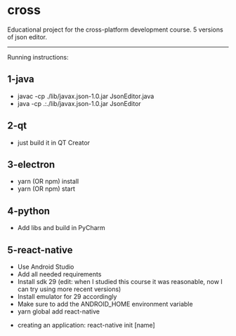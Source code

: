 # cross

Educational project for the cross-platform development course. 5 versions of json editor.

-----
Running instructions:
 
## 1-java
* javac -cp ./lib/javax.json-1.0.jar JsonEditor.java
* java -cp .:./lib/javax.json-1.0.jar JsonEditor

## 2-qt
* just build it in QT Creator

## 3-electron
* yarn (OR npm) install 
* yarn (OR npm) start

## 4-python
* Add libs and build in PyCharm

## 5-react-native
* Use Android Studio
* Add all needed requirements
* Install sdk 29 (edit: when I studied this course it was reasonable, now I can try using more recent versions)
* Install emulator for 29 accordingly
* Make sure to add the ANDROID_HOME environment variable
* yarn global add react-native
+ creating an application: react-native init [name]
